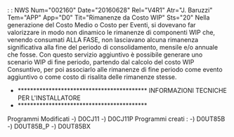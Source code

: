  :  : NWS Num="002160" Date="20160628" Rel="V4R1" Atr="J. Baruzzi" Tem="APP" App="D0" Tit="Rimanenze da Costo WIP" Sts="20"
Nella generazione del Costo Medio o Costo per Eventi, si dovevano far valorizzare in modo non dinamico le rimanenze di componenti WIP che, venendo consumati ALLA FASE, non lasciavano alcuna rimanenza significativa alla fine del periodo di consolidamento, mensile e/o annuale che fosse.
Con questo servizio aggiuntivo è possibile generare uno scenario WIP di fine periodo, partendo dal
calcolo del costo WIP Consuntivo, per poi associarlo alle rimanenze di fine periodo come evento aggiuntivo o come costo di risalita delle rimanenze stesse.

- \*\*\*\*\*\*\*\*\*\*\*\*\*\*\*\*\*\*\*\*\*\*\*\*\*\*\*\*\*\*\*\*\*\*\*\*\*\*\*\*\*\*
INFORMAZIONI TECNICHE PER L'INSTALLATORE
- \*\*\*\*\*\*\*\*\*\*\*\*\*\*\*\*\*\*\*\*\*\*\*\*\*\*\*\*\*\*\*\*\*\*\*\*\*\*\*\*\*\*

Programmi Modificati
-) D0CJ11
-) D0CJ11P
Programmi creati : 
-) D0UT85B
-) D0UT85B_P
-) D0UT85BX
